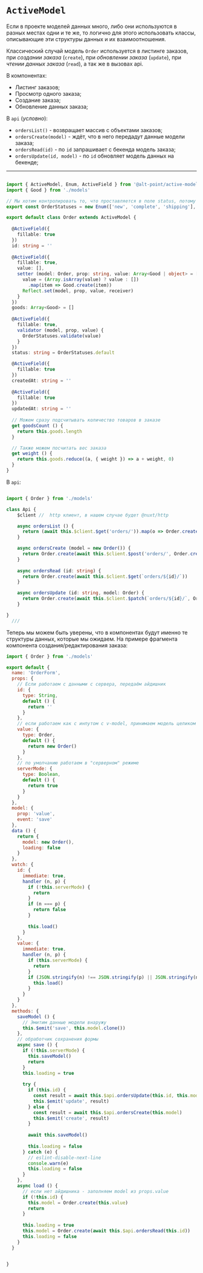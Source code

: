 `ActiveModel`
===

Если в проекте моделей данных много, либо они используются в разных местах одни и те же, 
 то логично для этого использовать классы, описывающие эти структуры данных и их взаимоотношения.

Классический случай модель `Order` используется в листинге заказов, 
при *создании заказа* (`create`), при *обновлении заказа* (`update`), при *чтении данных заказа* (`read`), 
а так же в вызовах api.

В компонентах:

 - Листинг заказов;
 - Просмотр одного заказа;
 - Создание заказа;
 - Обновление данных заказа;

В `api` (*условно*):

- `ordersList()` - возвращает массив с объектами заказов;
- `ordersCreate(model)` - ждёт, что в него передадут данные модели заказа;
- `ordersRead(id)` - по `id` запрашивает с бекенда модель заказа;
- `ordersUpdate(id, model)` - по `id` обновляет модель данных на бекенде;

---

```ts

import { ActiveModel, Enum, ActiveField } from '@alt-point/active-models'
import { Good } from './models'

// Мы хотим контролировать то, что проставляется в поле status, потому определяем enum
export const OrderStatuses = new Enum(['new', 'complete', 'shipping'], 'new')

export default class Order extends ActiveModel {
  
  @ActiveField({
    fillable: true
  })
  id: string = ''
  
  @ActiveField({
    fillable: true,
    value: [],
    setter (model: Order, prop: string, value: Array<Good | object> = [], receiver :any) {
      value = (Array.isArray(value) ? value : [])
        .map(item => Good.create(item))
      Reflect.set(model, prop, value, receiver)
    }
  })
  goods: Array<Good> = []  
  
  @ActiveField({
    fillable: true,
    validator (model, prop, value) {
      OrderStatuses.validate(value)
    }
  })
  status: string = OrderStatuses.default

  @ActiveField({
    fillable: true
  })
  createdAt: string = ''
  
  @ActiveField({
    fillable: true
  })
  updatedAt: string = ''
  
  // Можем сразу подсчитывать количество товаров в заказе
  get goodsCount () {
    return this.goods.length
  }

  // Также можем посчитать вес заказа
  get weight () {
    return this.goods.reduce((a, { weight }) => a + weight, 0)
  }
}

````

В `api`: 

```ts

import { Order } from './models'

class Api {
    $client //  http клиент, в нашем случае будет @nuxt/http

    async ordersList () {
      return (await this.$client.$get('orders/')).map(o => Order.create(o))
    }

    async ordersCreate (model = new Order()) {
      return Order.create(await this.$client.$post('orders/', Order.create(model)))    
    }
    
    async ordersRead (id: string) {
      return Order.create(await this.$client.$get(`orders/${id}/`))
    }

    async ordersUpdate (id: string, model: Order) {
      return Order.create(await this.$client.$patch(`orders/${id}/`, Order.create(model)))    
    }

}
  ///


```

Теперь мы можем быть уверены, что в компонентах будут именно те структуры данных, которые мы ожидаем.
На примере фрагмента компонента создания/редактирования заказа:

```js
import { Order } from './models'

export default {
  name: 'OrderForm',
  props: {
    // Если работаем с данными с сервера, передаём айдишник
    id: {
      type: String,
      default () {
        return ''
      }
    },
    // если работаем как с инпутом с v-model, принимаем модель целиком
    value: {
      type: Order,
      default () {
        return new Order()
      }
    },
    // по умолчанию работаем в "серверном" режиме
    serverMode: {
      type: Boolean,
      default () {
        return true
      }
    }
  },
  model: {
    prop: 'value',
    event: 'save'
  },  
  data () {
    return {
      model: new Order(),      
      loading: false
    }
  },
  watch: {
    id: {
      immediate: true,
      handler (n, p) {
        if (!this.serverMode) {
          return
        }
        if (n === p) {
          return false
        }
    
        this.load()
      }
    },
    value: {
      immediate: true,
      handler (n, p) {
        if (this.serverMode) {
          return
        }
        if (JSON.stringify(n) !== JSON.stringify(p) || JSON.stringify(n) !== JSON.stringify(this.model)) {
          this.load()
        }
      }
    }
  },
  methods: {
    saveModel () {
      // Эмитим данные модели внаружу  
      this.$emit('save', this.model.clone())      
    },
    // обработчик сохранения формы
    async save () {
      if (!this.serverMode) {
        this.saveModel()
        return
      }    
      this.loading = true
      
      try {
        if (this.id) {
          const result = await this.$api.ordersUpdate(this.id, this.model)
          this.$emit('update', result)
        } else {
          const result = await this.$api.ordersCreate(this.model)
          this.$emit('create', result)
        }
        
        await this.saveModel()
        
        this.loading = false
      } catch (e) {
        // eslint-disable-next-line
        console.warn(e)
        this.loading = false
      }
    },
    async load () {
      // если нет айдишника - заполняем model из props.value
      if (!this.id) {
        this.model = Order.create(this.value)
        return
      }
      
      this.loading = true
      this.model = Order.create(await this.$api.ordersRead(this.id))        
      this.loading = false    
    }
  }


}
```
